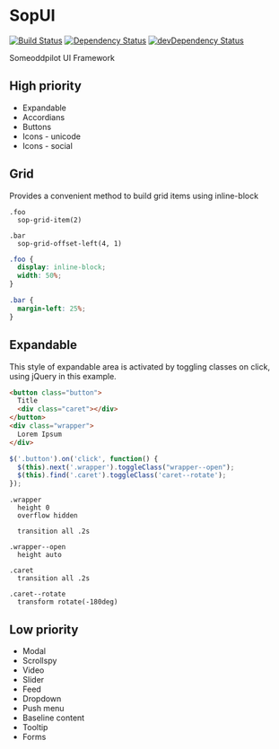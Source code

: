 # SopUI

[![Build Status](https://travis-ci.org/SomeoddpilotInc/SopUI.svg?branch=master)](https://travis-ci.org/SomeoddpilotInc/SopUI)
[![Dependency Status](https://david-dm.org/SomeoddpilotInc/SopUI.svg)](https://david-dm.org/SomeoddpilotInc/SopUI)
[![devDependency Status](https://david-dm.org/SomeoddpilotInc/SopUI/dev-status.svg)](https://david-dm.org/SomeoddpilotInc/SopUI#info=devDependencies)

Someoddpilot UI Framework

## High priority

* Expandable
* Accordians
* Buttons
* Icons - unicode
* Icons - social

##  Grid

Provides a convenient method to build grid items using inline-block

```stylus
.foo
  sop-grid-item(2)

.bar
  sop-grid-offset-left(4, 1)
```

```css
.foo {
  display: inline-block;
  width: 50%;
}

.bar {
  margin-left: 25%;
}
```

##  Expandable

This style of expandable area is activated by toggling classes on click, using jQuery in this example.

```html
<button class="button">
  Title
  <div class="caret"></div>
</button>
<div class="wrapper">
  Lorem Ipsum
</div>
```

```js
$('.button').on('click', function() {
  $(this).next('.wrapper').toggleClass("wrapper--open");
  $(this).find('.caret').toggleClass('caret--rotate');
});
```

```stylus
.wrapper
  height 0
  overflow hidden

  transition all .2s

.wrapper--open
  height auto

.caret
  transition all .2s

.caret--rotate
  transform rotate(-180deg)
```


## Low priority

* Modal
* Scrollspy
* Video
* Slider
* Feed
* Dropdown
* Push menu
* Baseline content
* Tooltip
* Forms
